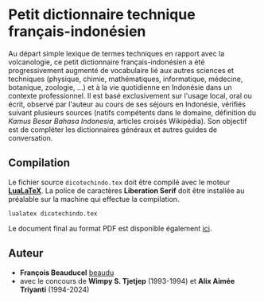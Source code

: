 # Petit dictionnaire technique français-indonésien
Au départ simple lexique de termes techniques en rapport avec la volcanologie, ce petit dictionnaire français-indonésien a été progressivement augmenté de vocabulaire lié aux autres sciences et techniques (physique, chimie, mathématiques, informatique, médecine, botanique, zoologie, ...) et à la vie quotidienne en Indonésie dans un contexte professionnel. Il est basé exclusivement sur l'usage local, oral ou écrit, observé par l'auteur au cours de ses séjours en Indonésie, vérifiés suivant plusieurs sources (natifs compétents dans le domaine, définition du *Kamus Besar Bahasa Indonesia*, articles croisés Wikipédia). Son objectif est de compléter les dictionnaires généraux et autres guides de conversation.

## Compilation
Le fichier source `dicotechindo.tex` doit être compilé avec le moteur [**LuaLaTeX**](https://www.luatex.org). La police de caractères **Liberation Serif** doit être installée au préalable sur la machine qui effectue la compilation.
```
lualatex dicotechindo.tex
```

Le document final au format PDF est disponible également [ici](https://github.com/beaudu/dicotechindo/releases/download/v1.0/dicotechindo.pdf).

## Auteur
- **François Beauducel** [beaudu](https://github.com/beaudu)
- avec le concours de **Wimpy S. Tjetjep** (1993-1994) et **Alix Aimée Triyanti** (1994-2024)

